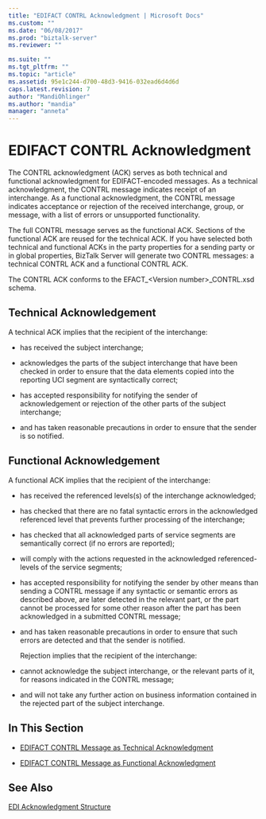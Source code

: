 ```yaml
---
title: "EDIFACT CONTRL Acknowledgment | Microsoft Docs"
ms.custom: ""
ms.date: "06/08/2017"
ms.prod: "biztalk-server"
ms.reviewer: ""

ms.suite: ""
ms.tgt_pltfrm: ""
ms.topic: "article"
ms.assetid: 95e1c244-d700-48d3-9416-032ead6d4d6d
caps.latest.revision: 7
author: "MandiOhlinger"
ms.author: "mandia"
manager: "anneta"
---
```

# EDIFACT CONTRL Acknowledgment
The CONTRL acknowledgment (ACK) serves as both technical and functional acknowledgment for EDIFACT-encoded messages. As a technical acknowledgment, the CONTRL message indicates receipt of an interchange. As a functional acknowledgment, the CONTRL message indicates acceptance or rejection of the received interchange, group, or message, with a list of errors or unsupported functionality.  
  
 The full CONTRL message serves as the functional ACK. Sections of the functional ACK are reused for the technical ACK. If you have selected both technical and functional ACKs in the party properties for a sending party or in global properties, BizTalk Server will generate two CONTRL messages: a technical CONTRL ACK and a functional CONTRL ACK.  
  
 The CONTRL ACK conforms to the EFACT_\<Version number\>_CONTRL.xsd schema.  
  
## Technical Acknowledgement  
 A technical ACK implies that the recipient of the interchange:  
  
-   has received the subject interchange;  
  
-   acknowledges the parts of the subject interchange that have been checked in order to ensure that the data elements copied into the reporting UCI segment are syntactically correct;  
  
-   has accepted responsibility for notifying the sender of acknowledgement or rejection of the other parts of the subject interchange;  
  
-   and has taken reasonable precautions in order to ensure that the sender is so notified.  
  
## Functional Acknowledgement  
 A functional ACK implies that the recipient of the interchange:  
  
- has received the referenced levels(s) of the interchange acknowledged;  
  
- has checked that there are no fatal syntactic errors in the acknowledged referenced level that prevents further processing of the interchange;  
  
- has checked that all acknowledged parts of service segments are semantically correct (if no errors are reported);  
  
- will comply with the actions requested in the acknowledged referenced-levels of the service segments;  
  
- has accepted responsibility for notifying the sender by other means than sending a CONTRL message if any syntactic or semantic errors as described above, are later detected in the relevant part, or the part cannot be processed for some other reason after the part has been acknowledged in a submitted CONTRL message;  
  
- and has taken reasonable precautions in order to ensure that such errors are detected and that the sender is notified.  
  
  Rejection implies that the recipient of the interchange:  
  
- cannot acknowledge the subject interchange, or the relevant parts of it, for reasons indicated in the CONTRL message;  
  
- and will not take any further action on business information contained in the rejected part of the subject interchange.  
  
## In This Section  
  
-   [EDIFACT CONTRL Message as Technical Acknowledgment](../core/edifact-contrl-message-as-technical-acknowledgment.md)  
  
-   [EDIFACT CONTRL Message as Functional Acknowledgment](../core/edifact-contrl-message-as-functional-acknowledgment.md)  
  
## See Also  
 [EDI Acknowledgment Structure](../core/edi-acknowledgment-structure.md)